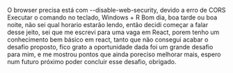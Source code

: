 O browser precisa está com  --disable-web-security, devido a erro de CORS
Executar o comando no teclado, Windows + R
Bom dia, boa tarde ou boa noite, não sei qual horario estarão lendo, então decidi começar a falar desse jeito, sei que me escrevi para uma vaga em React, porem tenho um conhecimento bem básico em react, tanto que não consegui acabar o desafio proposto, fico grato a oportunidade dada foi um grande desafio para mim, e me mostrou pontos que ainda poreciso melhorar mais, espero num futuro próximo poder concluir esse desafio, obrigado.
